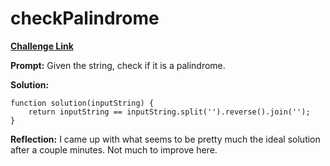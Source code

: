# checkPalindrome

[**Challenge Link**](https://app.codesignal.com/arcade/intro/level-1/s5PbmwxfECC52PWyQ)

**Prompt:** Given the string, check if it is a palindrome.

**Solution:**

```
function solution(inputString) {
    return inputString == inputString.split('').reverse().join('');
}
```

**Reflection:** I came up with what seems to be pretty much the ideal solution after a couple minutes. Not much to improve here.
